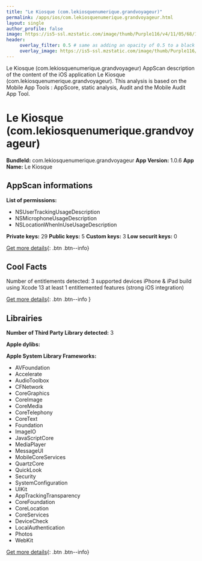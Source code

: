 ```yaml
---
title: "Le Kiosque (com.lekiosquenumerique.grandvoyageur)"
permalink: /apps/ios/com.lekiosquenumerique.grandvoyageur.html
layout: single
author_profile: false
image: https://is5-ssl.mzstatic.com/image/thumb/Purple116/v4/11/05/68/11056845-6c2e-189d-a3d3-165d89cb1e4e/AppIcon-1x_U007emarketing-0-10-0-85-220.png/512x512bb.jpg
header: 
     overlay_filter: 0.5 # same as adding an opacity of 0.5 to a black background
     overlay_image: https://is5-ssl.mzstatic.com/image/thumb/Purple116/v4/11/05/68/11056845-6c2e-189d-a3d3-165d89cb1e4e/AppIcon-1x_U007emarketing-0-10-0-85-220.png/512x512bb.jpg
---
```

Le Kiosque (com.lekiosquenumerique.grandvoyageur) AppScan description of the content of the iOS application Le Kiosque (com.lekiosquenumerique.grandvoyageur). This analysis is based on the Mobile App Tools : AppScore, static analysis, Audit and the Mobile Audit App Tool.

# Le Kiosque (com.lekiosquenumerique.grandvoyageur)

**BundleId:** com.lekiosquenumerique.grandvoyageur
**App Version:** 1.0.6
**App Name:** Le Kiosque


## AppScan informations 

**List of permissions:** 
- NSUserTrackingUsageDescription
- NSMicrophoneUsageDescription
- NSLocationWhenInUseUsageDescription
  
  
**Private keys:** 29
**Public keys:** 5
**Custom keys:** 3
**Low securit keys:** 0
  
[Get more details](/pricing.html){: .btn .btn--info}

## Cool Facts

Number of entitlements detected: 3
supported devices iPhone & iPad
build using Xcode 13
at least 1 entitlemented features (strong iOS integration)
  
[Get more details](/pricing.html){: .btn .btn--info }

## Librairies 
**Number of Third Party Library detected:** 3


**Apple dylibs:**


**Apple System Library Frameworks:**
- AVFoundation
- Accelerate
- AudioToolbox
- CFNetwork
- CoreGraphics
- CoreImage
- CoreMedia
- CoreTelephony
- CoreText
- Foundation
- ImageIO
- JavaScriptCore
- MediaPlayer
- MessageUI
- MobileCoreServices
- QuartzCore
- QuickLook
- Security
- SystemConfiguration
- UIKit
- AppTrackingTransparency
- CoreFoundation
- CoreLocation
- CoreServices
- DeviceCheck
- LocalAuthentication
- Photos
- WebKit


  
[Get more details](/pricing.html){: .btn .btn--info}

